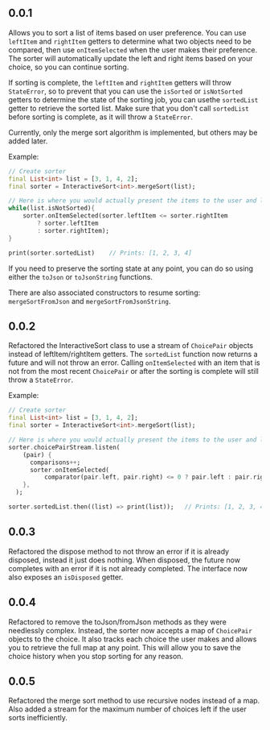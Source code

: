 ## 0.0.1

Allows you to sort a list of items based on user preference. You can use `leftItem` and `rightItem` getters to determine what two objects need to be compared, then use `onItemSelected` when the user makes their preference. The sorter will automatically update the left and right items based on your choice, so you can continue sorting.

If sorting is complete, the `leftItem` and `rightItem` getters will throw `StateError`, so to prevent that you can use the `isSorted` or `isNotSorted` getters to determine the state of the sorting job, you can usethe `sortedList` getter to retrieve the sorted list. Make sure that you don't call `sortedList` before sorting is complete, as it will throw a `StateError`.

Currently, only the merge sort algorithm is implemented, but others may be added later.


Example:

```dart
// Create sorter
final List<int> list = [3, 1, 4, 2];
final sorter = InteractiveSort<int>.mergeSort(list);

// Here is where you would actually present the items to the user and let them pick.
while(list.isNotSorted){
    sorter.onItemSelected(sorter.leftItem <= sorter.rightItem
        ? sorter.leftItem
        : sorter.rightItem);
}

print(sorter.sortedList)    // Prints: [1, 2, 3, 4]
```
If you need to preserve the sorting state at any point, you can do so using either the `toJson` or `toJsonString` functions. 

There are also associated constructors to resume sorting: `mergeSortFromJson` and `mergeSortFromJsonString`.

## 0.0.2
Refactored the InteractiveSort class to use a stream of `ChoicePair` objects instead of leftItem/rightItem getters. 
The `sortedList` function now returns a future and will not throw an error.
Calling `onItemSelected` with an item that is not from the most recent `ChoicePair` or after the sorting is complete will still throw a `StateError`.

Example: 
```dart
// Create sorter
final List<int> list = [3, 1, 4, 2];
final sorter = InteractiveSort<int>.mergeSort(list);

// Here is where you would actually present the items to the user and let them pick.
sorter.choicePairStream.listen(
    (pair) {
      comparisons++;
      sorter.onItemSelected(
          comparator(pair.left, pair.right) <= 0 ? pair.left : pair.right);
    },
  );

sorter.sortedList.then((list) => print(list));   // Prints: [1, 2, 3, 4]
```

## 0.0.3
Refactored the dispose method to not throw an error if it is already disposed, instead it just does nothing.
When disposed, the future now completes with an error if it is not already completed.
The interface now also exposes an `isDisposed` getter.

## 0.0.4
Refactored to remove the toJson/fromJson methods as they were needlessly complex. Instead, the sorter now
accepts a map of `ChoicePair` objects to the choice. It also tracks each choice the user makes and allows 
you to retrieve the full map at any point. This will allow you to save the choice history when you stop
sorting for any reason.

## 0.0.5
Refactored the merge sort method to use recursive nodes instead of a map. Also added a stream for the maximum number of choices left if the user sorts inefficiently.
